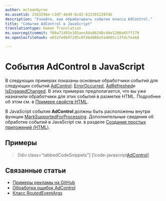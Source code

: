 ```yaml
---
author: mcleanbyron
ms.assetid: 2383296e-c3d7-4b49-bcd2-621391228fdb
description: "Узнайте, как обрабатывать события класса AdControl."
title: "События AdControl в JavaScript"
translationtype: Human Translation
ms.sourcegitcommit: f88a71491e185aec84a86248c44e1200a65ff179
ms.openlocfilehash: e652fe6b5f295c0f4b4808e5a4605c13fdcfea68

---
```


# <a name="adcontrol-events-in-javascript"></a>События AdControl в JavaScript

В следующих примерах показаны основные обработчики событий для следующих событий [AdControl](https://msdn.microsoft.com/library/windows/apps/microsoft.advertising.winrt.ui.adcontrol.aspx): [ErrorOccurred](https://msdn.microsoft.com/library/windows/apps/xaml/microsoft.advertising.winrt.ui.adcontrol.erroroccurred.aspx), [AdRefreshed](https://msdn.microsoft.com/library/windows/apps/xaml/microsoft.advertising.winrt.ui.adcontrol.adrefreshed.aspx)и [IsEngagedChanged](https://msdn.microsoft.com/library/windows/apps/xaml/microsoft.advertising.winrt.ui.adcontrol.isengagedchanged.aspx). В этих примерах предполагается, что вы уже назначили обработчики для этих событий в разметке HTML. Подробнее об этом см. в [Примере свойств HTML](html-properties-example.md).

В JavaScript события **AdControl** должны быть расположены внутри функции [MarkSupportedForProcessing](http://msdn.microsoft.com/library/windows/apps/Hh967819.aspx). Дополнительные сведения об обработке событий в JavaScript см. в разделе [Создание простых приложений (HTML)](https://msdn.microsoft.com/library/windows/apps/hh780660.aspx#adding-event-handlers).

## <a name="examples"></a>Примеры

> [!div class="tabbedCodeSnippets"]
[!code-javascript[AdControl](./code/AdvertisingSamples/AdControlSamples/js/main.js#EventHandlers)]

## <a name="related-topics"></a>Связанные статьи

* [Примеры рекламы на GitHub](http://aka.ms/githubads)
* [Обработка ошибок AdControl](adcontrol-error-handling.md)
* [Класс RoutedEventArgs](http://msdn.microsoft.com/library/system.windows.routedeventargs.aspx)

 

 



<!--HONumber=Dec16_HO2-->


